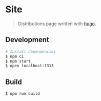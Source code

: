 # Site

> Distributions page written with [hugo](https://gohugo.io/).

## Development

```bash
# Install dependencies
$ npm ci
$ npm start
$ open localhost:1313
```

## Build

```bash
$ npm run build
```

